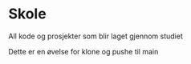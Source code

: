 # Skole
All kode og prosjekter som blir laget gjennom studiet

Dette er en øvelse for klone og pushe til main
